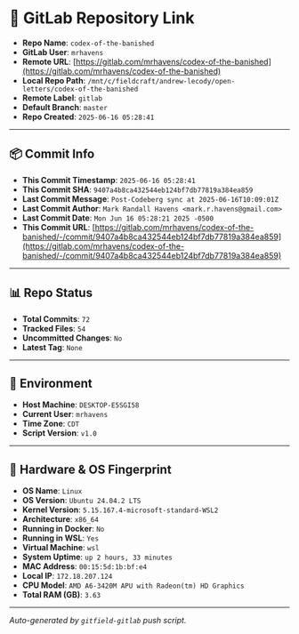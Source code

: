 # 🔗 GitLab Repository Link

- **Repo Name**: `codex-of-the-banished`
- **GitLab User**: `mrhavens`
- **Remote URL**: [https://gitlab.com/mrhavens/codex-of-the-banished](https://gitlab.com/mrhavens/codex-of-the-banished)
- **Local Repo Path**: `/mnt/c/fieldcraft/andrew-lecody/open-letters/codex-of-the-banished`
- **Remote Label**: `gitlab`
- **Default Branch**: `master`
- **Repo Created**: `2025-06-16 05:28:41`

---

## 📦 Commit Info

- **This Commit Timestamp**: `2025-06-16 05:28:41`
- **This Commit SHA**: `9407a4b8ca432544eb124bf7db77819a384ea859`
- **Last Commit Message**: `Post-Codeberg sync at 2025-06-16T10:09:01Z`
- **Last Commit Author**: `Mark Randall Havens <mark.r.havens@gmail.com>`
- **Last Commit Date**: `Mon Jun 16 05:28:21 2025 -0500`
- **This Commit URL**: [https://gitlab.com/mrhavens/codex-of-the-banished/-/commit/9407a4b8ca432544eb124bf7db77819a384ea859](https://gitlab.com/mrhavens/codex-of-the-banished/-/commit/9407a4b8ca432544eb124bf7db77819a384ea859)

---

## 📊 Repo Status

- **Total Commits**: `72`
- **Tracked Files**: `54`
- **Uncommitted Changes**: `No`
- **Latest Tag**: `None`

---

## 🧽 Environment

- **Host Machine**: `DESKTOP-E5SGI58`
- **Current User**: `mrhavens`
- **Time Zone**: `CDT`
- **Script Version**: `v1.0`

---

## 🧬 Hardware & OS Fingerprint

- **OS Name**: `Linux`
- **OS Version**: `Ubuntu 24.04.2 LTS`
- **Kernel Version**: `5.15.167.4-microsoft-standard-WSL2`
- **Architecture**: `x86_64`
- **Running in Docker**: `No`
- **Running in WSL**: `Yes`
- **Virtual Machine**: `wsl`
- **System Uptime**: `up 2 hours, 33 minutes`
- **MAC Address**: `00:15:5d:1b:bf:e4`
- **Local IP**: `172.18.207.124`
- **CPU Model**: `AMD A6-3420M APU with Radeon(tm) HD Graphics`
- **Total RAM (GB)**: `3.63`

---

_Auto-generated by `gitfield-gitlab` push script._
